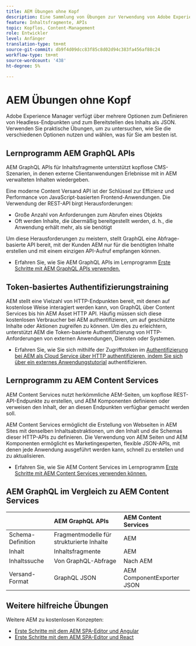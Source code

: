 ```yaml
---
title: AEM Übungen ohne Kopf
description: Eine Sammlung von Übungen zur Verwendung von Adobe Experience Manager als Headless-CMS.
feature: Inhaltsfragmente, APIs
topic: Kopflos, Content-Management
role: Entwickler
level: Anfänger
translation-type: tm+mt
source-git-commit: db9f4d09dcc83f85c8d02d94c383fa456af88c24
workflow-type: tm+mt
source-wordcount: '438'
ht-degree: 5%

---
```



# AEM Übungen ohne Kopf

Adobe Experience Manager verfügt über mehrere Optionen zum Definieren von Headless-Endpunkten und zum Bereitstellen des Inhalts als JSON. Verwenden Sie praktische Übungen, um zu untersuchen, wie Sie die verschiedenen Optionen nutzen und wählen, was für Sie am besten ist.

## Lernprogramm AEM GraphQL APIs

AEM GraphQL APIs für Inhaltsfragmente
unterstützt kopflose CMS-Szenarien, in denen externe Clientanwendungen Erlebnisse mit in AEM verwalteten Inhalten wiedergeben.

Eine moderne Content Versand API ist der Schlüssel zur Effizienz und Performance von JavaScript-basierten Frontend-Anwendungen. Die Verwendung der REST-API birgt Herausforderungen:

* Große Anzahl von Anforderungen zum Abrufen eines Objekts
* Oft werden Inhalte, die übermäßig bereitgestellt werden, d. h., die Anwendung erhält mehr, als sie benötigt

Um diese Herausforderungen zu meistern, stellt GraphQL eine Abfrage-basierte API bereit, mit der Kunden AEM nur für die benötigten Inhalte erstellen und mit einem einzigen API-Aufruf empfangen können.

* Erfahren Sie, wie Sie AEM GraphQL APIs im Lernprogramm [Erste Schritte mit AEM GraphQL APIs verwenden.](./graphql/overview.md)

## Token-basiertes Authentifizierungstraining

AEM stellt eine Vielzahl von HTTP-Endpunkten bereit, mit denen auf kostenlose Weise interagiert werden kann, von GraphQL über Content Services bis hin AEM Asset HTTP API. Häufig müssen sich diese kostenlosen Verbraucher bei AEM authentifizieren, um auf geschützte Inhalte oder Aktionen zugreifen zu können. Um dies zu erleichtern, unterstützt AEM die Token-basierte Authentifizierung von HTTP-Anforderungen von externen Anwendungen, Diensten oder Systemen.

* Erfahren Sie, wie Sie sich mithilfe der Zugriffstoken im [Authentifizierung bei AEM als Cloud Service über HTTP authentifizieren, indem Sie sich über ein externes Anwendungstutorial](./authentication/overview.md) authentifizieren.

## Lernprogramm zu AEM Content Services

AEM Content Services nutzt herkömmliche AEM-Seiten, um kopflose REST-API-Endpunkte zu erstellen, und AEM Komponenten definieren oder verweisen den Inhalt, der an diesen Endpunkten verfügbar gemacht werden soll.

AEM Content Services ermöglicht die Erstellung von Webseiten in AEM Sites mit denselben Inhaltsabstraktionen, um den Inhalt und die Schemas dieser HTTP-APIs zu definieren. Die Verwendung von AEM Seiten und AEM Komponenten ermöglicht es Marketingexperten, flexible JSON-APIs, mit denen jede Anwendung ausgeführt werden kann, schnell zu erstellen und zu aktualisieren.

* Erfahren Sie, wie Sie AEM Content Services im Lernprogramm [Erste Schritte mit AEM Content Services verwenden können.](./content-services/overview.md)

## AEM GraphQL im Vergleich zu AEM Content Services

|  | AEM GraphQL APIs | AEM Content Services |
|--------------------------------|:-----------------|:---------------------|
| Schema-Definition | Fragmentmodelle für strukturierte Inhalte | AEM |
| Inhalt | Inhaltsfragmente | AEM |
| Inhaltssuche | Von GraphQL-Abfrage | Nach AEM |
| Versand-Format | GraphQL JSON | AEM ComponentExporter JSON |

## Weitere hilfreiche Übungen

Weitere AEM zu kostenlosen Konzepten:

* [Erste Schritte mit dem AEM SPA-Editor und Angular](https://experienceleague.adobe.com/docs/experience-manager-learn/spa-angular-tutorial/overview.html)
* [Erste Schritte mit dem AEM SPA-Editor und React](https://experienceleague.adobe.com/docs/experience-manager-learn/spa-react-tutorial/overview.html)